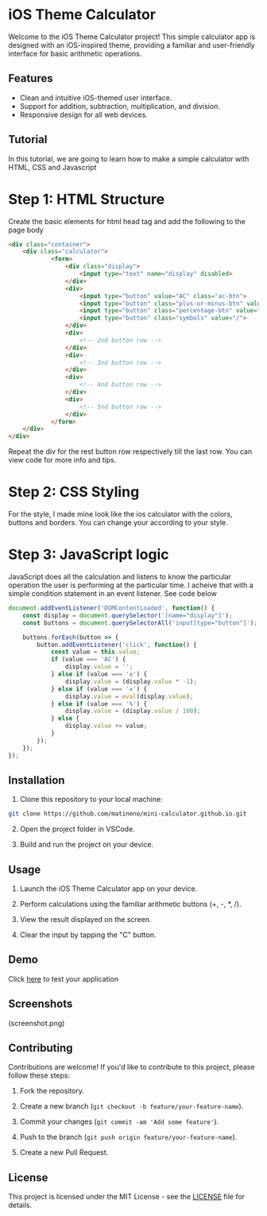 # iOS Theme Calculator

Welcome to the iOS Theme Calculator project! This simple calculator app is designed with an iOS-inspired theme, providing a familiar and user-friendly interface for basic arithmetic operations.

## Features

- Clean and intuitive iOS-themed user interface.
- Support for addition, subtraction, multiplication, and division.
- Responsive design for all web devices.

## Tutorial

In this tutorial, we are going to learn how to make a simple calculator with HTML, CSS and Javascript

# Step 1: HTML Structure
Create the basic elements for html head tag and add the following to the page body

```html
<div class="container">
    <div class="calculator">
            <form>
                <div class="display">
                    <input type="text" name="display" disabled>
                </div>
                <div>
                    <input type="button" value="AC" class="ac-btn">
                    <input type="button" class="plus-or-minus-btn" value="±">
                    <input type="button" class="percentage-btn" value="%">
                    <input type="button" class="symbols" value="/">
                </div>
                <div>
                    <!-- 2nd button row -->
                </div>
                <div>
                    <!-- 3nd button row -->
                </div>
                <div>
                    <!-- 4nd button row -->
                </div>
                <div>
                    <!-- 5nd button row -->
                </div>
            </form>
    </div>
</div>
```

Repeat the div for the rest button row respectively till the last row. You can view code for more info and tips.

# Step 2: CSS Styling
For the style, I made mine look like the ios calculator with the colors, buttons and borders. You can change your according to your style.

# Step 3: JavaScript logic
JavaScript does all the calculation and listens to know the particular operation the user is performing at the particular time. I acheive that with a simple condition statement in an event listener. See code below

```JavaScript
document.addEventListener('DOMContentLoaded', function() {
    const display = document.querySelector('[name="display"]');
    const buttons = document.querySelectorAll('input[type="button"]');

    buttons.forEach(button => {
        button.addEventListener('click', function() {
            const value = this.value;
            if (value === 'AC') {
                display.value = '';
            } else if (value === '±') {
                display.value = (display.value * -1);
            } else if (value === '=') {
                display.value = eval(display.value);
            } else if (value === '%') {
                display.value = (display.value / 100);
            } else {
                display.value += value;
            }
        });
    });
});
```

## Installation

1. Clone this repository to your local machine:

```bash
git clone https://github.com/matineno/mini-calculator.github.io.git
```

2. Open the project folder in VSCode.

3. Build and run the project on your device.

## Usage

1. Launch the iOS Theme Calculator app on your device.

2. Perform calculations using the familiar arithmetic buttons (+, -, *, /).

3. View the result displayed on the screen.

4. Clear the input by tapping the "C" button.

## Demo

Click [here](https://matineno.github.io/mini-calculator.github.io/) to test your application

## Screenshots

(screenshot.png)

## Contributing

Contributions are welcome! If you'd like to contribute to this project, please follow these steps:

1. Fork the repository.

2. Create a new branch (`git checkout -b feature/your-feature-name`).

3. Commit your changes (`git commit -am 'Add some feature'`).

4. Push to the branch (`git push origin feature/your-feature-name`).

5. Create a new Pull Request.

## License

This project is licensed under the MIT License - see the [LICENSE](LICENSE) file for details.
